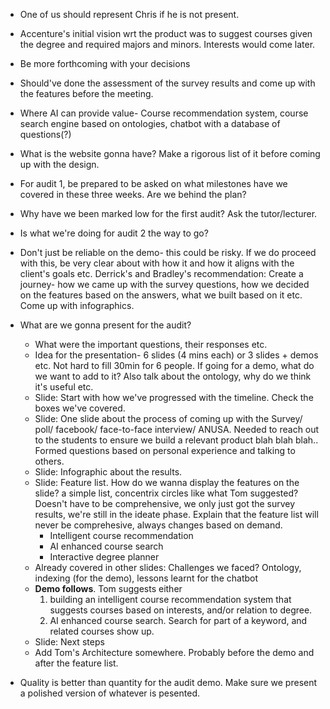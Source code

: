 * One of us should represent Chris if he is not present. 
* Accenture's initial vision wrt the product was to suggest courses given the degree and required majors and minors. Interests would come later.
* Be more forthcoming with your decisions
* Should've done the assessment of the survey results and come up with the features before the meeting.
* Where AI can provide value- Course recommendation system, course search engine based on ontologies, chatbot with a database of questions(?)
* What is the website gonna have? Make a rigorous list of it before coming up with the design.
* For audit 1, be prepared to be asked on what milestones have we covered in these three weeks. Are we behind the plan?
* Why have we been marked low for the first audit? Ask the tutor/lecturer.
* Is what we're doing for audit 2 the way to go?
* Don't just be reliable on the demo- this could be risky. If we do proceed with this, be very clear about with how it and how it aligns with the client's goals etc. Derrick's and Bradley's recommendation: Create a journey- how we came up with the survey questions, how we decided on the features based on the answers, what we built based on it etc. Come up with infographics.
* What are we gonna present for the audit?
	* What were the important questions, their responses etc. 
	* Idea for the presentation- 6 slides (4 mins each) or 3 slides + demos etc. Not hard to fill 30min for 6 people. If going for a demo, what do we want to add to it? Also talk about the ontology, why do we think it's useful etc.
	* Slide: Start with how we've progressed with the timeline. Check the boxes we've covered.
	* Slide: One slide about the process of coming up with the Survey/ poll/ facebook/ face-to-face interview/ ANUSA. Needed to reach out to the students to ensure we build a relevant product blah blah blah.. Formed questions based on personal experience and talking to others.
	* Slide: Infographic about the results.
	* Slide: Feature list. How do we wanna display the features on the slide? a simple list, concentrix circles like what Tom suggested? Doesn't have to be comprehensive, we only just got the survey results, we're still in the ideate phase. Explain that the feature list will never be comprehesive, always changes based on demand.
		* Intelligent course recommendation
		* AI enhanced course search
		* Interactive degree planner
	* Already covered in other slides: Challenges we faced? Ontology, indexing (for the demo), lessons learnt for the chatbot
	* **Demo follows**. Tom suggests either 
		1. building an intelligent course recommendation system that suggests courses based on interests, and/or relation to degree. 
		2. AI enhanced course search. Search for part of a keyword, and related courses show up.
	* Slide: Next steps
	* Add Tom's Architecture somewhere. Probably before the demo and after the feature list.

* Quality is better than quantity for the audit demo. Make sure we present a polished version of whatever is pesented.
